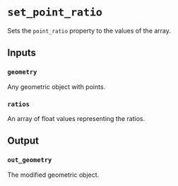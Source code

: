 # `set_point_ratio`

Sets the `point_ratio` property to the values of the array.

## Inputs

### `geometry`
Any geometric object with points.

### `ratios`
An array of float values representing the ratios.

## Output

### `out_geometry`
The modified geometric object.

